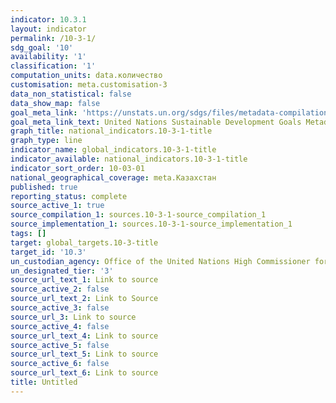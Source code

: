 ```yaml
---
indicator: 10.3.1
layout: indicator
permalink: /10-3-1/
sdg_goal: '10'
availability: '1'
classification: '1'
computation_units: data.количество
customisation: meta.customisation-3
data_non_statistical: false
data_show_map: false
goal_meta_link: 'https://unstats.un.org/sdgs/files/metadata-compilation/Metadata-Goal-10.pdf'
goal_meta_link_text: United Nations Sustainable Development Goals Metadata (PDF 4.0 MB)
graph_title: national_indicators.10-3-1-title
graph_type: line
indicator_name: global_indicators.10-3-1-title
indicator_available: national_indicators.10-3-1-title
indicator_sort_order: 10-03-01
national_geographical_coverage: meta.Казахстан
published: true
reporting_status: complete
source_active_1: true
source_compilation_1: sources.10-3-1-source_compilation_1
source_implementation_1: sources.10-3-1-source_implementation_1
tags: []
target: global_targets.10-3-title
target_id: '10.3'
un_custodian_agency: Office of the United Nations High Commissioner for Human Rights (OHCHR)
un_designated_tier: '3'
source_url_text_1: Link to source
source_active_2: false
source_url_text_2: Link to Source
source_active_3: false
source_url_3: Link to source
source_active_4: false
source_url_text_4: Link to source
source_active_5: false
source_url_text_5: Link to source
source_active_6: false
source_url_text_6: Link to source
title: Untitled
---
```

